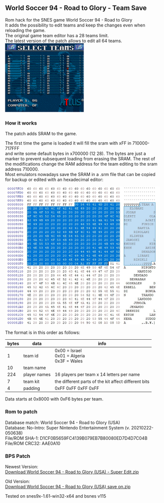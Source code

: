 ## World Soccer 94 - Road to Glory - Team Save

Rom hack for the SNES game World Soccer 94 - Road to Glory<br/>
It adds the possibility to edit teams and keep the changes even when reloading the game.
<br/>
The original game team editor has a 28 teams limit.<br/>
The latest version of the patch allows to edit all 64 teams.<br/>
![a](./images/all-teams.png)

### How it works

The patch adds SRAM to the game.<br/>

The first time the game is loaded it will fill the sram with xFF in 710000-717FFF<br/>
and write some default bytes in x700000 (12 28). The bytes are just a marker to prevent subsequent loading from erasing the SRAM.
The rest of the modifications change the RAM address for the team editing to the sram address 710000.<br/>
Most emulators nowadays save the SRAM in a .srm file that can be copied for backup or edited with an hexadecimal editor:<br/>

![a](./images/sram.jpg)

The format is in this order as follows:<br/>

bytes | data | info
--- | --- | ---
1 | team id | 0x00 = Israel<br/>0x01 = Algeria<br/>0x3F = Wales 
10 | team name | 
224 | player names | 16 players per team x 14 letters per name
7 | team kit | the different parts of the kit affect different bits
4 | padding | 0xFF 0xFF 0xFF 0xFF

Data starts at 0x8000 with 0xF6 bytes per team.

### Rom to patch

<p>
Database match: World Soccer 94 - Road to Glory (USA)<br/>
Database: No-Intro: Super Nintendo Entertainment System (v. 20210222-050638)<br/>
File/ROM SHA-1: D1CF0B5659FC4139B079EB7B80080ED7D4D7C04B<br/>
File/ROM CRC32: AAE0A10<br/>
</p>

### BPS Patch

Newest Version:<br>
[Download World Soccer 94 - Road to Glory (USA) - Super Edit.zip](https://github.com/Krokodyl/world-soccer-94/raw/main/patch/World%20Soccer%2094%20-%20Road%20to%20Glory%20(USA)%20-%20Super%20Edit.zip)


Old Version:<br>
[Download World Soccer 94 - Road to Glory (USA) save on.zip](https://github.com/Krokodyl/world-soccer-94/raw/main/patch/World%20Soccer%2094%20-%20Road%20to%20Glory%20(USA)%20save%20on.zip)
<p>
Tested on snes9x-1.61-win32-x64 and bsnes v115
</p>

